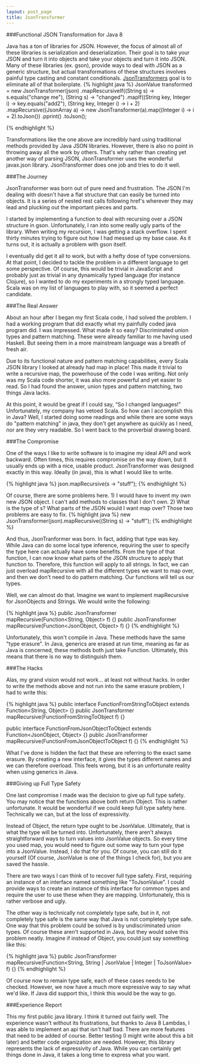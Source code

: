 ```yaml
---
layout: post_page
title: JsonTransformer
---
```


###Functional JSON Transformation for Java 8

Java has a ton of libraries for JSON. However, the focus of almost all of these libraries is serialization and deserialization. Their goal is to take your JSON and turn it into objects and take your objects and turn it into JSON. Many of these libraries (ex. gson), provide ways to deal with JSON as a generic structure, but actual transformations of these structures involves painful type casting and constant conditionals. [JsonTransformers](http://jimmyhmiller.github.io/json-transformer/) goal is to eliminate all of that boilerplate.
{% highlight java %}
JsonValue transformed = new JsonTransformer(json)
        .mapRescursiveIf((String s) -> s.equals("change me"), (String s) -> "changed")
        .mapIf((String key, Integer i) -> key.equals("add2"), (String key, Integer i) -> i + 2)
        .mapRecursive((JsonArray a) -> new JsonTransformer(a).map((Integer i) -> i + 2).toJson())
        .pprint()
        .toJson();

{% endhighlight %}


Transformations like the one above are incredibly hard using traditional methods provided by Java JSON libraries. However, there is also no point in throwing away all the work by others. That's why rather than creating yet another way of parsing JSON, JsonTransformer uses the wonderful javax.json library. JsonTransformer does one job and tries to do it well.

###The Journey

JsonTransformer was born out of pure need and frustration. The JSON I'm dealing with doesn't have a flat structure that can easily be turned into objects. It is a series of nested rest calls following href's wherever they may lead and plucking out the important pieces and parts.

I started by implementing a function to deal with recursing over a JSON structure in gson. Unfortunately, I ran into some really ugly parts of the library. When writing my recursion, I was getting a stack overflow. I spent thirty minutes trying to figure out how I had messed up my base case. As it turns out, it is actually a problem with gson itself.

I eventually did get it all to work, but with a hefty dose of type conversions. At that point, I decided to tackle the problem in a different language to get some perspective. Of course, this would be trivial in JavaScript and probably just as trivial in any dynamically typed language (for instance Clojure), so I wanted to do my experiments in a strongly typed language. Scala was on my list of languages to play with, so it seemed a perfect candidate.

###The Real Answer

About an hour after I began my first Scala code, I had solved the problem. I had a working program that did exactly what my painfully coded java program did. I was impressed. What made it so easy? Discriminated union types and pattern matching. These were already familiar to me having used Haskell. But seeing them in a more mainstream language was a breath of fresh air.

Due to its functional nature and pattern matching capabilities, every Scala JSON library I looked at already had map in place! This made it trivial to write a recursive map, the powerhouse of the code I was writing. Not only was my Scala code shorter, it was also more powerful and yet easier to read. So I had found the answer, union types and pattern matching, two things Java lacks.

At this point, it would be great if I could say, “So I changed languages!” Unfortunately, my company has vetoed Scala. So how can I accomplish this in Java? Well, I started doing some readings and while there are some ways do "pattern matching" in java, they don't get anywhere as quickly as I need, nor are they very readable. So I went back to the proverbial drawing board.

###The Compromise

One of the ways I like to write software is to imagine my ideal API and work backward. Often times, this requires compromise on the way down, but it usually ends up with a nice, usable product. JsonTransformer was designed exactly in this way. Ideally (in java), this is what I would like to write.

{% highlight java %}
json.mapRecursive(s -> "stuff");
{% endhighlight %}

Of course, there are some problems here. 1) I would have to invent my own new JSON object. I can't add methods to classes that I don't own. 2) What is the type of s? What parts of the JSON would I want map over? Those two problems are easy to fix.
{% highlight java %}
new JsonTransformer(json).mapRecursive((String s) -> "stuff");
{% endhighlight %}

And thus, JsonTranformer was born. In fact, adding that type was key. While Java can do some local type inference, requiring the user to specify the type here can actually have some benefits. From the type of that function, I can now know what parts of the JSON structure to apply that function to. Therefore, this function will apply to all strings. In fact, we can just overload mapRecursive with all the different types we want to map over, and then we don't need to do pattern matching.  Our functions will tell us our types.

Well, we can almost do that. Imagine we want to implement mapRecursive for JsonObjects and Strings. We would write the following:

{% highlight java %}
public JsonTransformer mapRecursive(Function<String, Object> f) {}
public JsonTransformer mapRecursive(Function<JsonObject, Object> f) {}
{% endhighlight %}

Unfortunately, this won't compile in Java. These methods have the same "type erasure". In Java, generics are erased at run time, meaning as far as Java is concerned, these methods both just take Function. Ultimately, this means that there is no way to distinguish them.

###The Hacks

Alas, my grand vision would not work… at least not without hacks. In order to write the methods above and not run into the same erasure problem, I had to write this:

{% highlight java %}
public interface FunctionFromStringToObject extends Function<String, Object> {}
public JsonTransformer mapRecursive(FunctionFromStringToObject f) {}

public interface FunctionFromJsonObjectToObject extends Function<JsonObject, Object> {}
public JsonTransformer mapRecursive(FunctionFromJsonObjectToObject f) {}
{% endhighlight %}

What I've done is hidden the fact that these are referring to the exact same erasure. By creating a new interface, it gives the types different names and we can therefore overload. This feels wrong, but it is an unfortunate reality when using generics in Java.

###Giving up Full Type Safety

One last compromise I made was the decision to give up full type safety. You may notice that the functions above both return Object. This is rather unfortunate. It would be wonderful if we could keep full type safety here. Technically we can, but at the loss of expressivity.

Instead of Object, the return type ought to be JsonValue. Ultimately, that is what the type will be turned into. Unfortunately, there aren't always straightforward ways to turn values into JsonValue objects. So every time you used map, you would need to figure out some way to turn your type into a JsonValue. Instead, I do that for you. Of course, you can still do it yourself (Of course, JsonValue is one of the things I check for), but you are saved the hassle.

There are two ways I can think of to recover full type safety. First, requiring an instance of an interface named something like "ToJsonValue". I could provide ways to create an instance of this interface for common types and require the user to use these when they are mapping. Unfortunately, this is rather verbose and ugly.

The other way is technically not completely type safe, but in it, not completely type safe is the same way that Java is not completely type safe. One way that this problem could be solved is by undiscriminated union types. Of course these aren't supported in Java, but they would solve this problem neatly. Imagine if instead of Object, you could just say something like this:

{% highlight java %}
public JsonTransformer mapRecursive(Function<String, String | JsonValue | Integer | ToJsonValue> f) {}
{% endhighlight %}

Of course now to remain type safe, each of these cases needs to be checked. However, we now have a much more expressive way to say what we'd like. If Java did support this, I think this would be the way to go.

###Experience Report

This my first public java library. I think it turned out fairly well. The experience wasn't without its frustrations, but thanks to Java 8 Lambdas, I was able to implement an api that isn't half bad. There are more features that need to be added of course. Better testing (I might write about this a bit later) and better code organization are needed. However, this library represents the lack of expressivity of Java. While you can certainly get things done in Java, it takes a long time to express what you want.